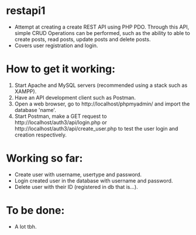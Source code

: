 # restapi1
* Attempt at creating a create REST API using PHP PDO. Through this API, simple CRUD Operations can be performed, such as the ability to able to create posts, read posts, update posts and delete posts.
* Covers user registration and login.


# How to get it working:
1. Start Apache and MySQL servers (recommended using a stack such as XAMPP).
2. Have an API development client such as Postman.
3. Open a web browser, go to http://localhost/phpmyadmin/ and import the database 'name'.
4. Start Postman, make a GET request to http://localhost/auth3/api/login.php or http://localhost/auth3/api/create_user.php to test the user login and creation respectively.

# Working so far:
* Create user with username, usertype and password.
* Login created user in the database with username and password.
* Delete user with their ID (registered in db that is...).

# To be done:
* A lot tbh.
